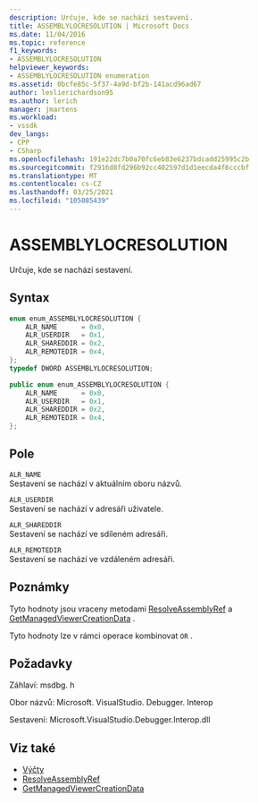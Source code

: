 ```yaml
---
description: Určuje, kde se nachází sestavení.
title: ASSEMBLYLOCRESOLUTION | Microsoft Docs
ms.date: 11/04/2016
ms.topic: reference
f1_keywords:
- ASSEMBLYLOCRESOLUTION
helpviewer_keywords:
- ASSEMBLYLOCRESOLUTION enumeration
ms.assetid: 0bcfe85c-5f37-4a9d-bf2b-141acd96ad67
author: leslierichardson95
ms.author: lerich
manager: jmartens
ms.workload:
- vssdk
dev_langs:
- CPP
- CSharp
ms.openlocfilehash: 191e22dc7b0a70fc6eb83e6237bdcadd25995c2b
ms.sourcegitcommit: f2916d8fd296b92cc402597d1d1eecda4f6cccbf
ms.translationtype: MT
ms.contentlocale: cs-CZ
ms.lasthandoff: 03/25/2021
ms.locfileid: "105085439"
---
```

# <a name="assemblylocresolution"></a>ASSEMBLYLOCRESOLUTION
Určuje, kde se nachází sestavení.

## <a name="syntax"></a>Syntax

```cpp
enum enum_ASSEMBLYLOCRESOLUTION {
    ALR_NAME      = 0x0,
    ALR_USERDIR   = 0x1,
    ALR_SHAREDDIR = 0x2,
    ALR_REMOTEDIR = 0x4,
};
typedef DWORD ASSEMBLYLOCRESOLUTION;
```

```csharp
public enum enum_ASSEMBLYLOCRESOLUTION {
    ALR_NAME      = 0x0,
    ALR_USERDIR   = 0x1,
    ALR_SHAREDDIR = 0x2,
    ALR_REMOTEDIR = 0x4,
};
```

## <a name="fields"></a>Pole
`ALR_NAME`\
Sestavení se nachází v aktuálním oboru názvů.

`ALR_USERDIR`\
Sestavení se nachází v adresáři uživatele.

`ALR_SHAREDDIR`\
Sestavení se nachází ve sdíleném adresáři.

`ALR_REMOTEDIR`\
Sestavení se nachází ve vzdáleném adresáři.

## <a name="remarks"></a>Poznámky
Tyto hodnoty jsou vraceny metodami [ResolveAssemblyRef](../../../extensibility/debugger/reference/ipropertyproxyeeside-resolveassemblyref.md) a [GetManagedViewerCreationData](../../../extensibility/debugger/reference/ipropertyproxyeeside-getmanagedviewercreationdata.md) .

Tyto hodnoty lze v rámci operace kombinovat `OR` .

## <a name="requirements"></a>Požadavky
Záhlaví: msdbg. h

Obor názvů: Microsoft. VisualStudio. Debugger. Interop

Sestavení: Microsoft.VisualStudio.Debugger.Interop.dll

## <a name="see-also"></a>Viz také
- [Výčty](../../../extensibility/debugger/reference/enumerations-visual-studio-debugging.md)
- [ResolveAssemblyRef](../../../extensibility/debugger/reference/ipropertyproxyeeside-resolveassemblyref.md)
- [GetManagedViewerCreationData](../../../extensibility/debugger/reference/ipropertyproxyeeside-getmanagedviewercreationdata.md)
